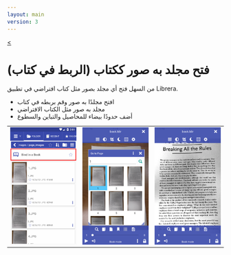 ```yaml
---
layout: main
version: 3
---
```

[<](/wiki/faq)

# فتح مجلد به صور ككتاب (الربط في كتاب)
من السهل فتح أي مجلد بصور مثل كتاب افتراضي في تطبيق Librera.


* افتح مجلدًا به صور وقم بربطه في كتاب
* مجلد به صور مثل الكتاب الافتراضي
* أضف حدودًا بيضاء للمحاصيل والتباين والسطوع

||||
|-|-|-|
|![](1.png)|![](2.png)|![](3.png)|


